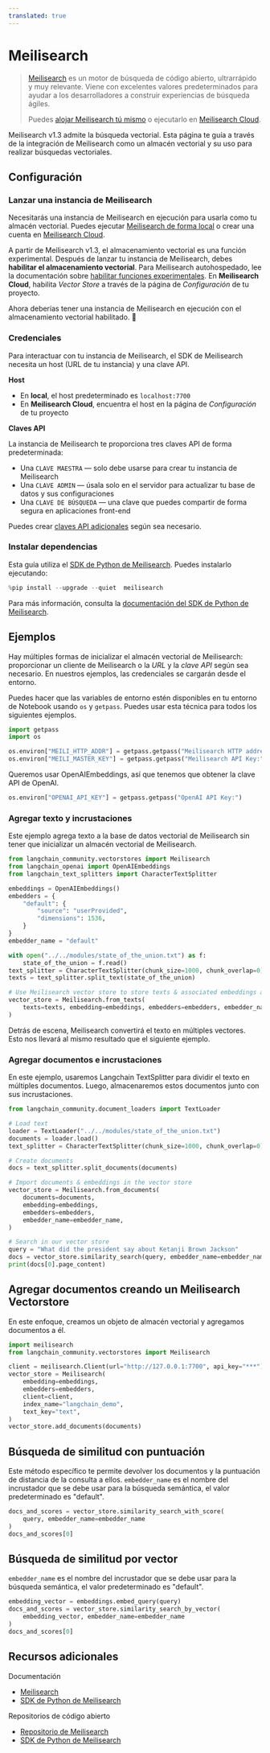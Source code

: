 ```yaml
---
translated: true
---
```


# Meilisearch

> [Meilisearch](https://meilisearch.com) es un motor de búsqueda de código abierto, ultrarrápido y muy relevante. Viene con excelentes valores predeterminados para ayudar a los desarrolladores a construir experiencias de búsqueda ágiles.
>
> Puedes [alojar Meilisearch tú mismo](https://www.meilisearch.com/docs/learn/getting_started/installation#local-installation) o ejecutarlo en [Meilisearch Cloud](https://www.meilisearch.com/pricing).

Meilisearch v1.3 admite la búsqueda vectorial. Esta página te guía a través de la integración de Meilisearch como un almacén vectorial y su uso para realizar búsquedas vectoriales.

## Configuración

### Lanzar una instancia de Meilisearch

Necesitarás una instancia de Meilisearch en ejecución para usarla como tu almacén vectorial. Puedes ejecutar [Meilisearch de forma local](https://www.meilisearch.com/docs/learn/getting_started/installation#local-installation) o crear una cuenta en [Meilisearch Cloud](https://cloud.meilisearch.com/).

A partir de Meilisearch v1.3, el almacenamiento vectorial es una función experimental. Después de lanzar tu instancia de Meilisearch, debes **habilitar el almacenamiento vectorial**. Para Meilisearch autohospedado, lee la documentación sobre [habilitar funciones experimentales](https://www.meilisearch.com/docs/learn/experimental/overview). En **Meilisearch Cloud**, habilita _Vector Store_ a través de la página de _Configuración_ de tu proyecto.

Ahora deberías tener una instancia de Meilisearch en ejecución con el almacenamiento vectorial habilitado. 🎉

### Credenciales

Para interactuar con tu instancia de Meilisearch, el SDK de Meilisearch necesita un host (URL de tu instancia) y una clave API.

**Host**

- En **local**, el host predeterminado es `localhost:7700`
- En **Meilisearch Cloud**, encuentra el host en la página de _Configuración_ de tu proyecto

**Claves API**

La instancia de Meilisearch te proporciona tres claves API de forma predeterminada:
- Una `CLAVE MAESTRA` — solo debe usarse para crear tu instancia de Meilisearch
- Una `CLAVE ADMIN` — úsala solo en el servidor para actualizar tu base de datos y sus configuraciones
- Una `CLAVE DE BÚSQUEDA` — una clave que puedes compartir de forma segura en aplicaciones front-end

Puedes crear [claves API adicionales](https://www.meilisearch.com/docs/learn/security/master_api_keys) según sea necesario.

### Instalar dependencias

Esta guía utiliza el [SDK de Python de Meilisearch](https://github.com/meilisearch/meilisearch-python). Puedes instalarlo ejecutando:

```python
%pip install --upgrade --quiet  meilisearch
```

Para más información, consulta la [documentación del SDK de Python de Meilisearch](https://meilisearch.github.io/meilisearch-python/).

## Ejemplos

Hay múltiples formas de inicializar el almacén vectorial de Meilisearch: proporcionar un cliente de Meilisearch o la _URL_ y la _clave API_ según sea necesario. En nuestros ejemplos, las credenciales se cargarán desde el entorno.

Puedes hacer que las variables de entorno estén disponibles en tu entorno de Notebook usando `os` y `getpass`. Puedes usar esta técnica para todos los siguientes ejemplos.

```python
import getpass
import os

os.environ["MEILI_HTTP_ADDR"] = getpass.getpass("Meilisearch HTTP address and port:")
os.environ["MEILI_MASTER_KEY"] = getpass.getpass("Meilisearch API Key:")
```

Queremos usar OpenAIEmbeddings, así que tenemos que obtener la clave API de OpenAI.

```python
os.environ["OPENAI_API_KEY"] = getpass.getpass("OpenAI API Key:")
```

### Agregar texto y incrustaciones

Este ejemplo agrega texto a la base de datos vectorial de Meilisearch sin tener que inicializar un almacén vectorial de Meilisearch.

```python
from langchain_community.vectorstores import Meilisearch
from langchain_openai import OpenAIEmbeddings
from langchain_text_splitters import CharacterTextSplitter

embeddings = OpenAIEmbeddings()
embedders = {
    "default": {
        "source": "userProvided",
        "dimensions": 1536,
    }
}
embedder_name = "default"
```

```python
with open("../../modules/state_of_the_union.txt") as f:
    state_of_the_union = f.read()
text_splitter = CharacterTextSplitter(chunk_size=1000, chunk_overlap=0)
texts = text_splitter.split_text(state_of_the_union)
```

```python
# Use Meilisearch vector store to store texts & associated embeddings as vector
vector_store = Meilisearch.from_texts(
    texts=texts, embedding=embeddings, embedders=embedders, embedder_name=embedder_name
)
```

Detrás de escena, Meilisearch convertirá el texto en múltiples vectores. Esto nos llevará al mismo resultado que el siguiente ejemplo.

### Agregar documentos e incrustaciones

En este ejemplo, usaremos Langchain TextSplitter para dividir el texto en múltiples documentos. Luego, almacenaremos estos documentos junto con sus incrustaciones.

```python
from langchain_community.document_loaders import TextLoader

# Load text
loader = TextLoader("../../modules/state_of_the_union.txt")
documents = loader.load()
text_splitter = CharacterTextSplitter(chunk_size=1000, chunk_overlap=0)

# Create documents
docs = text_splitter.split_documents(documents)

# Import documents & embeddings in the vector store
vector_store = Meilisearch.from_documents(
    documents=documents,
    embedding=embeddings,
    embedders=embedders,
    embedder_name=embedder_name,
)

# Search in our vector store
query = "What did the president say about Ketanji Brown Jackson"
docs = vector_store.similarity_search(query, embedder_name=embedder_name)
print(docs[0].page_content)
```

## Agregar documentos creando un Meilisearch Vectorstore

En este enfoque, creamos un objeto de almacén vectorial y agregamos documentos a él.

```python
import meilisearch
from langchain_community.vectorstores import Meilisearch

client = meilisearch.Client(url="http://127.0.0.1:7700", api_key="***")
vector_store = Meilisearch(
    embedding=embeddings,
    embedders=embedders,
    client=client,
    index_name="langchain_demo",
    text_key="text",
)
vector_store.add_documents(documents)
```

## Búsqueda de similitud con puntuación

Este método específico te permite devolver los documentos y la puntuación de distancia de la consulta a ellos. `embedder_name` es el nombre del incrustador que se debe usar para la búsqueda semántica, el valor predeterminado es "default".

```python
docs_and_scores = vector_store.similarity_search_with_score(
    query, embedder_name=embedder_name
)
docs_and_scores[0]
```

## Búsqueda de similitud por vector

`embedder_name` es el nombre del incrustador que se debe usar para la búsqueda semántica, el valor predeterminado es "default".

```python
embedding_vector = embeddings.embed_query(query)
docs_and_scores = vector_store.similarity_search_by_vector(
    embedding_vector, embedder_name=embedder_name
)
docs_and_scores[0]
```

## Recursos adicionales

Documentación
- [Meilisearch](https://www.meilisearch.com/docs/)
- [SDK de Python de Meilisearch](https://python-sdk.meilisearch.com)

Repositorios de código abierto
- [Repositorio de Meilisearch](https://github.com/meilisearch/meilisearch)
- [SDK de Python de Meilisearch](https://github.com/meilisearch/meilisearch-python)
